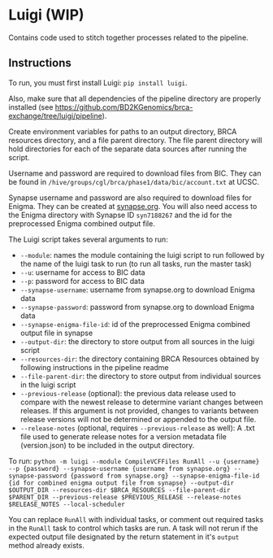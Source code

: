 # Luigi (WIP)

Contains code used to stitch together processes related to the pipeline.

## Instructions

To run, you must first install Luigi: `pip install luigi`.

Also, make sure that all dependencies of the pipeline directory are properly installed (see https://github.com/BD2KGenomics/brca-exchange/tree/luigi/pipeline).

Create environment variables for paths to an output directory, BRCA resources directory, and a file parent directory. The file parent directory will hold directories for each of the separate data sources after running the script.

Username and password are required to download files from BIC. They can be found in `/hive/groups/cgl/brca/phase1/data/bic/account.txt` at UCSC.

Synapse username and password are also required to download files for Enigma. They can be created at [synapse.org](http://synapse.org). You will also need access to the Enigma directory with Synapse ID `syn7188267` and the id for the preprocessed Enigma combined output file.

The Luigi script takes several arguments to run:

* `--module`: names the module containing the luigi script to run followed by the name of the luigi task to run (to run all tasks, run the master task)
* `--u`: username for access to BIC data
* `--p`: password for access to BIC data
* `--synapse-username`: username from synapse.org to download Enigma data
* `--synapse-password`: password from synapse.org to download Enigma data
* `--synapse-enigma-file-id`: id of the preprocessed Enigma combined output file in synapse
* `--output-dir`: the directory to store output from all sources in the luigi script
* `--resources-dir`: the directory containing BRCA Resources obtained by following instructions in the pipeline readme
* `--file-parent-dir`: the directory to store output from individual sources in the luigi script
* `--previous-release` (optional): the previous data release used to compare with the newest release to determine variant changes between releases. If this argument is not provided, changes to variants between release versions will not be determined or appended to the output file.
* `--release-notes` (optional, requires `--previous-release` as well): A .txt file used to generate release notes for a version metadata file (version.json) to be included in the output directory.

To run: `python -m luigi --module CompileVCFFiles RunAll --u {username} --p {password} --synapse-username {username from synapse.org} --synapse-password {password from synapse.org} --synapse-enigma-file-id {id for combined enigma output file from synapse} --output-dir $OUTPUT_DIR --resources-dir $BRCA_RESOURCES --file-parent-dir $PARENT_DIR --previous-release $PREVIOUS_RELEASE --release-notes $RELEASE_NOTES --local-scheduler`

You can replace `RunAll` with individual tasks, or comment out required tasks in the `RunAll` task to control which tasks are run. A task will not rerun if the expected output file designated by the return statement in it's `output` method already exists.
